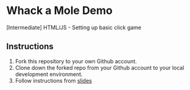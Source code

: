 # Whack a Mole Demo
[Intermediate] HTML/JS - Setting up basic click game

## Instructions

1. Fork this repository to your own Github account.
1. Clone down the forked repo from your Github account to your local development environment.
1. Follow instructions from [slides](http://slides.com/jhoun/whack-a-molegame-setup#/)